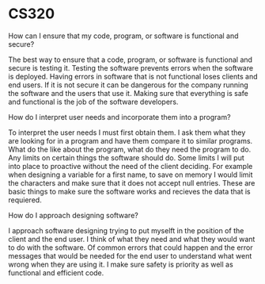 # CS320

How can I ensure that my code, program, or software is functional and secure?

The best way to ensure that a code, program, or software is functional and secure is testing it. Testing the software prevents errors when the software is deployed. Having errors in software that is not functional loses clients and end users. If it is not secure it can be dangerous for the company running the software and the users that use it. Making sure that everything is safe and functional is the job of the software developers. 


How do I interpret user needs and incorporate them into a program?

To interpret the user needs I must first obtain them. I ask them what they are looking for in a program and have them compare it to similar programs. What do the like about the program, what do they need the program to do. Any limits on certain things the software should do. Some limits I will put into place to proactive without the need of the client deciding. For example when designing a variable for a first name, to save on memory I would limit the characters and make sure that it does not accept null entries. These are basic things to make sure the software works and recieves the data that is requiered.  


How do I approach designing software?

I approach software designing trying to put myselft in the position of the client and the end user. I think of what they need and what they would want to do with the software. Of common errors that could happen and the error messages that would be needed for the end user to understand what went wrong when they are using it. I make sure safety is priority as well as functional and efficient code. 
